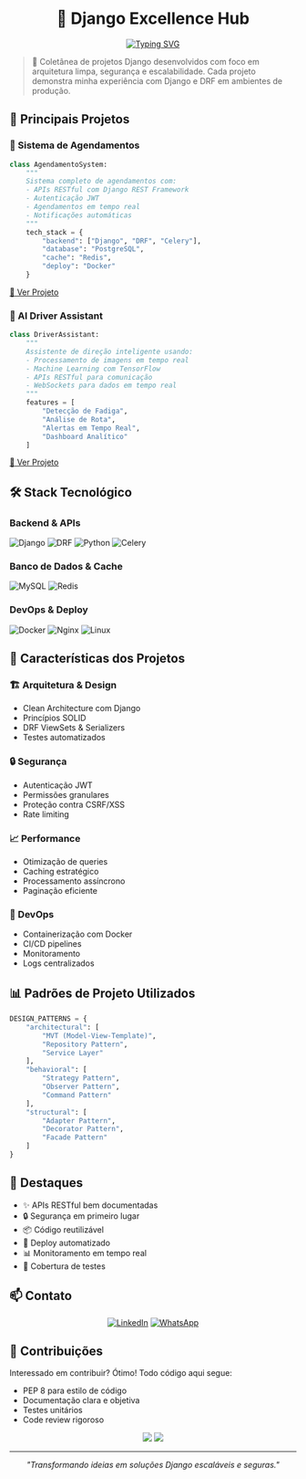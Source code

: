 # <div align="center">🎯 Django Excellence Hub</div>

<div align="center">
  <a href="https://git.io/typing-svg">
    <img src="https://readme-typing-svg.demolab.com?font=Fira+Code&weight=600&size=24&pause=1000&color=2F81F7&center=true&vCenter=true&width=600&lines=Especialista+Django+%7C+DRF;Arquitetura+Limpa+%26+Escal%C3%A1vel;API+RESTful+%7C+Seguran%C3%A7a;Performance+%26+Boas+Pr%C3%A1ticas" alt="Typing SVG" />
  </a>
</div>

> 🚀 Coletânea de projetos Django desenvolvidos com foco em arquitetura limpa, segurança e escalabilidade. Cada projeto demonstra minha experiência com Django e DRF em ambientes de produção.

## 📂 Principais Projetos

### 🎯 Sistema de Agendamentos
```python
class AgendamentoSystem:
    """
    Sistema completo de agendamentos com:
    - APIs RESTful com Django REST Framework
    - Autenticação JWT
    - Agendamentos em tempo real
    - Notificações automáticas
    """
    tech_stack = {
        "backend": ["Django", "DRF", "Celery"],
        "database": "PostgreSQL",
        "cache": "Redis",
        "deploy": "Docker"
    }
```
[📌 Ver Projeto](https://github.com/josejfs/sistema-de-agendamentos)

### 🚗 AI Driver Assistant
```python
class DriverAssistant:
    """
    Assistente de direção inteligente usando:
    - Processamento de imagens em tempo real
    - Machine Learning com TensorFlow
    - APIs RESTful para comunicação
    - WebSockets para dados em tempo real
    """
    features = [
        "Detecção de Fadiga",
        "Análise de Rota",
        "Alertas em Tempo Real",
        "Dashboard Analítico"
    ]
```
[📌 Ver Projeto](https://github.com/josejfs/ai-driver-assistant)

## 🛠️ Stack Tecnológico

### Backend & APIs
![Django](https://img.shields.io/badge/Django-092E20?style=for-the-badge&logo=django&logoColor=white)
![DRF](https://img.shields.io/badge/DRF-092E20?style=for-the-badge&logo=django&logoColor=white)
![Python](https://img.shields.io/badge/Python-3776AB?style=for-the-badge&logo=python&logoColor=white)
![Celery](https://img.shields.io/badge/Celery-37814A?style=for-the-badge&logo=celery&logoColor=white)

### Banco de Dados & Cache
![MySQL](https://img.shields.io/badge/MySQL-00000F?style=for-the-badge&logo=mysql&logoColor=white)
![Redis](https://img.shields.io/badge/Redis-DC382D?style=for-the-badge&logo=redis&logoColor=white)

### DevOps & Deploy
![Docker](https://img.shields.io/badge/Docker-2496ED?style=for-the-badge&logo=docker&logoColor=white)
![Nginx](https://img.shields.io/badge/Nginx-009639?style=for-the-badge&logo=nginx&logoColor=white)
![Linux](https://img.shields.io/badge/Linux-FCC624?style=for-the-badge&logo=linux&logoColor=black)

## 🎯 Características dos Projetos

### 🏗️ Arquitetura & Design
- Clean Architecture com Django
- Princípios SOLID
- DRF ViewSets & Serializers
- Testes automatizados

### 🔒 Segurança
- Autenticação JWT
- Permissões granulares
- Proteção contra CSRF/XSS
- Rate limiting

### 📈 Performance
- Otimização de queries
- Caching estratégico
- Processamento assíncrono
- Paginação eficiente

### 🚀 DevOps
- Containerização com Docker
- CI/CD pipelines
- Monitoramento
- Logs centralizados

## 📊 Padrões de Projeto Utilizados

```python
DESIGN_PATTERNS = {
    "architectural": [
        "MVT (Model-View-Template)",
        "Repository Pattern",
        "Service Layer"
    ],
    "behavioral": [
        "Strategy Pattern",
        "Observer Pattern",
        "Command Pattern"
    ],
    "structural": [
        "Adapter Pattern",
        "Decorator Pattern",
        "Facade Pattern"
    ]
}
```

## 🌟 Destaques

- ✨ APIs RESTful bem documentadas
- 🔒 Segurança em primeiro lugar
- 📦 Código reutilizável
- 🚀 Deploy automatizado
- 📊 Monitoramento em tempo real
- 🧪 Cobertura de testes

## 📫 Contato

<div align="center">
  
[![LinkedIn](https://img.shields.io/badge/LinkedIn-0077B5?style=for-the-badge&logo=linkedin&logoColor=white)](https://www.linkedin.com/in/josé-ferreira-9a659a242/)
[![WhatsApp](https://img.shields.io/badge/WhatsApp-25D366?style=for-the-badge&logo=whatsapp&logoColor=white)](https://api.whatsapp.com/send?phone=+5588993693516)

</div>

## 👥 Contribuições

Interessado em contribuir? Ótimo! Todo código aqui segue:
- PEP 8 para estilo de código
- Documentação clara e objetiva
- Testes unitários
- Code review rigoroso

<div align="center">
  <img src="https://forthebadge.com/images/badges/built-with-love.svg" />
  <img src="https://forthebadge.com/images/badges/made-with-python.svg" />
</div>

---
<p align="center">
  <i>"Transformando ideias em soluções Django escaláveis e seguras."</i>
</p>
